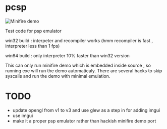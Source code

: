 # pcsp

![Minifire demo](https://github.com/georgemoralis/pcsp/blob/main/screenshot/minifiredemo.png) 

Test code for psp emulator

win32 build : interpeter and recompiler works (hmm recompiler is fast  , interpreter less than 1 fps)

win64 build : only interpreter 10% faster than win32 version

This can only run minifire demo which is embedded inside source , so running exe will run the demo automaticaly. There are several hacks to skip syscalls and run the demo with minimal emulation.

# TODO

* update opengl from v1 to v3 and use glew as a step in for adding imgui 
* use imgui
* make it a proper psp emulator rather than hackish minifire demo port
